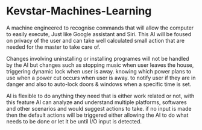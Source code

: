 # Kevstar-Machines-Learning
A machine engineered to recognise commands that will allow the computer to easily execute, Just like Google assistant and Siri. This AI will be foused on privacy of the user and can take well calculated small action that are needed for the master to take care of. 

Changes involving uninstalling or installing programes will not be handled by the AI but changes such as stopping music when user leaves the house, triggering dynamic lock when user is away. knowing which power plans to use when a power cut occurs when user is away. to notify user if they are in danger and also to auto-lock doors & windows when a specific time is set.

AI is flexible to do anything they need that is either work related or not, with this feature AI can analyze and understand multiple platforms, softwares and other scenarios and would suggest actions to take. if no input is made then the default actions will be triggered either allowing the AI to do what needs to be done or let it be until I/O input is detected.
